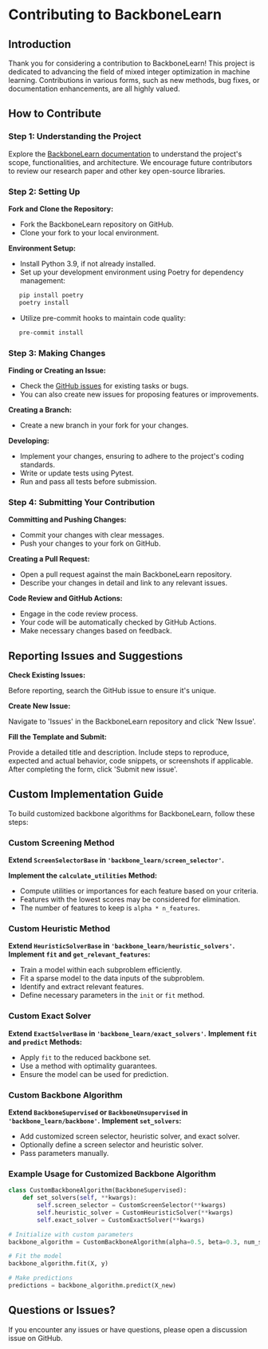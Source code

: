 # Contributing to BackboneLearn

## Introduction

Thank you for considering a contribution to BackboneLearn!
This project is dedicated to advancing the field of mixed integer optimization in machine learning. Contributions in various forms, such as new methods, bug fixes, or documentation enhancements, are all highly valued.

## How to Contribute

### Step 1: Understanding the Project

Explore the [BackboneLearn documentation](Readme.md) to understand the project's scope, functionalities, and architecture. We encourage future contributors to review our research paper and other key open-source libraries.

### Step 2: Setting Up

**Fork and Clone the Repository:**

*   Fork the BackboneLearn repository on GitHub.
*   Clone your fork to your local environment.

**Environment Setup:**

*   Install Python 3.9, if not already installed.
*   Set up your development environment using Poetry for dependency management:

```bash
   pip install poetry
   poetry install
```
*   Utilize pre-commit hooks to maintain code quality:

```bash
   pre-commit install
```

### Step 3: Making Changes

**Finding or Creating an Issue:**

*   Check the [GitHub issues](link-to-issues) for existing tasks or bugs.
*   You can also create new issues for proposing features or improvements.

**Creating a Branch:**

*   Create a new branch in your fork for your changes.

**Developing:**

*   Implement your changes, ensuring to adhere to the project's coding standards.
*   Write or update tests using Pytest.
*   Run and pass all tests before submission.

### Step 4: Submitting Your Contribution

**Committing and Pushing Changes:**

*   Commit your changes with clear messages.
*   Push your changes to your fork on GitHub.

**Creating a Pull Request:**

*   Open a pull request against the main BackboneLearn repository.
*   Describe your changes in detail and link to any relevant issues.

**Code Review and GitHub Actions:**

*   Engage in the code review process.
*   Your code will be automatically checked by GitHub Actions.
*   Make necessary changes based on feedback.

## Reporting Issues and Suggestions

**Check Existing Issues:**

Before reporting, search the GitHub issue to ensure it's unique.

**Create New Issue:**

Navigate to 'Issues' in the BackboneLearn repository and click 'New Issue'.

**Fill the Template and Submit:**

Provide a detailed title and description. Include steps to reproduce, expected and actual behavior, code snippets, or screenshots if applicable. After completing the form, click 'Submit new issue'.

## Custom Implementation Guide

To build customized backbone algorithms for BackboneLearn, follow these steps:

### Custom Screening Method

**Extend `ScreenSelectorBase` in `'backbone_learn/screen_selector'`.**

**Implement the `calculate_utilities` Method:**

*   Compute utilities or importances for each feature based on your criteria.
*   Features with the lowest scores may be considered for elimination.
*   The number of features to keep is `alpha * n_features`.

### Custom Heuristic Method

**Extend `HeuristicSolverBase` in `'backbone_learn/heuristic_solvers'`.**
**Implement `fit` and `get_relevant_features`:**

*   Train a model within each subproblem efficiently.
*   Fit a sparse model to the data inputs of the subproblem.
*   Identify and extract relevant features.
*   Define necessary parameters in the `init` or `fit` method.

### Custom Exact Solver

**Extend `ExactSolverBase` in `'backbone_learn/exact_solvers'`.**
**Implement `fit` and `predict` Methods:**

*   Apply `fit` to the reduced backbone set.
*   Use a method with optimality guarantees.
*   Ensure the model can be used for prediction.

### Custom Backbone Algorithm

**Extend `BackboneSupervised` or `BackboneUnsupervised` in `'backbone_learn/backbone'`.**
**Implement `set_solvers`:**

*   Add customized screen selector, heuristic solver, and exact solver.
*   Optionally define a screen selector and heuristic solver.
*   Pass parameters manually.

### Example Usage for Customized Backbone Algorithm

```python
class CustomBackboneAlgorithm(BackboneSupervised):
    def set_solvers(self, **kwargs):
        self.screen_selector = CustomScreenSelector(**kwargs)
        self.heuristic_solver = CustomHeuristicSolver(**kwargs)
        self.exact_solver = CustomExactSolver(**kwargs)

# Initialize with custom parameters
backbone_algorithm = CustomBackboneAlgorithm(alpha=0.5, beta=0.3, num_subproblems=3, **kwargs)

# Fit the model
backbone_algorithm.fit(X, y)

# Make predictions
predictions = backbone_algorithm.predict(X_new)

```

## Questions or Issues?

If you encounter any issues or have questions, please open a discussion issue on GitHub.
